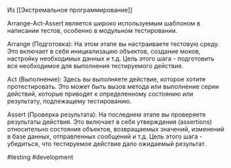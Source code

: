 Из [[Экстремальное программирование]]

Arrange-Act-Assert является широко используемым шаблоном в написании тестов, особенно в модульном тестировании.

Arrange (Подготовка): На этом этапе вы настраиваете тестовую среду. Это включает в себя инициализацию объектов, создание моков, настройку необходимых данных и т.д. Цель этого шага - подготовить все необходимое для выполнения тестируемого действия.

Act (Выполнение): Здесь вы выполняете действие, которое хотите протестировать. Это может быть вызов метода или выполнение серии действий, которые приводят к определенному состоянию или результату, подлежащему тестированию.

Assert (Проверка результата): На последнем этапе вы проверяете результаты действия. Это включает в себя утверждения (assertions) относительно состояния объектов, возвращаемых значений, изменений в базе данных, отправленных сообщений и т.д. Цель этого шага - убедиться, что тестируемое действие дало ожидаемый результат.

#testing #development 